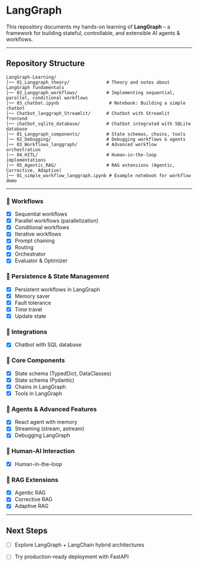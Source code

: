 # LangGraph  

This repository documents my hands-on learning of **LangGraph** – a framework for building stateful, controllable, and extensible AI agents & workflows.  

---

##  Repository Structure  

    LangGraph-Learning/
    │── 01_Langgraph_theory/              # Theory and notes about LangGraph fundamentals
    │── 02_Langgraph_workflows/           # Implementing sequential, parallel, conditional workflows
    │── 03_chatbot.ipynb                   # Notebook: Building a simple chatbot
    │── Chatbot_langgraph_Streamlit/      # Chatbot with Streamlit frontend
    │── chatbot_sqlite_database/          # Chatbot integrated with SQLite database
    │── 01_Langgraph_components/          # State schemas, chains, tools
    │── 02_Debugging/                     # Debugging workflows & agents
    │── 03_Workflows_langgraph/           # Advanced workflow orchestration
    │── 04_HITL/                          # Human-in-the-loop implementations
    │── 05_Agentic_RAG/                   # RAG extensions (Agentic, Corrective, Adaptive)
    │── 01_simple_workflow_langgraph.ipynb # Example notebook for workflow demo




---

### 🔹 Workflows  
- [x] Sequential workflows  
- [x] Parallel workflows (parallelization)  
- [x] Conditional workflows  
- [x] Iterative workflows  
- [x] Prompt chaining  
- [x] Routing  
- [x] Orchestrator  
- [x] Evaluator & Optimizer  

### 🔹 Persistence & State Management  
- [x] Persistent workflows in LangGraph  
- [x] Memory saver  
- [x] Fault tolerance  
- [x] Time travel  
- [x] Update state  

### 🔹 Integrations  
- [x] Chatbot with SQL database  

### 🔹 Core Components  
- [x] State schema (TypedDict, DataClasses)  
- [x] State schema (Pydantic)  
- [x] Chains in LangGraph  
- [x] Tools in LangGraph  

### 🔹 Agents & Advanced Features  
- [x] React agent with memory  
- [x] Streaming (stream, astream)  
- [x] Debugging LangGraph  

### 🔹 Human-AI Interaction  
- [x] Human-in-the-loop  

### 🔹 RAG Extensions  
- [x] Agentic RAG  
- [x] Corrective RAG  
- [x] Adaptive RAG  

---
## Next Steps   
- [ ] Explore LangGraph + LangChain hybrid architectures  
- [ ] Try production-ready deployment with FastAPI  

